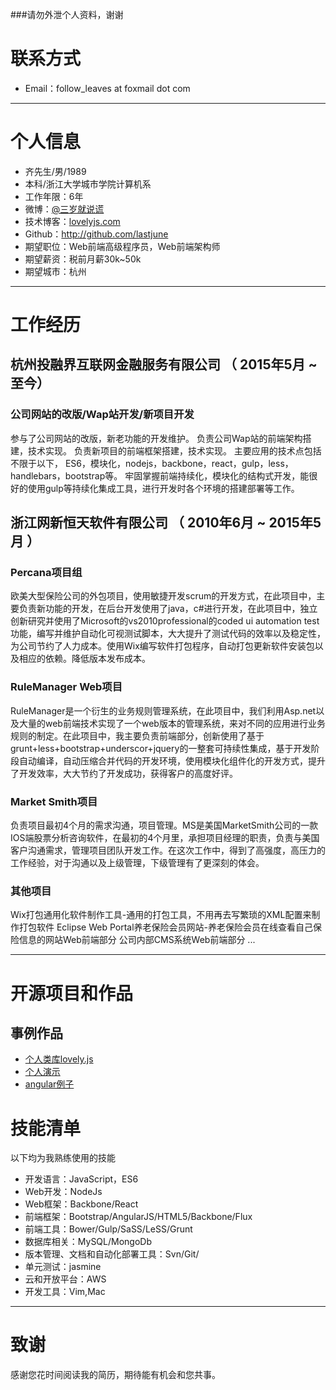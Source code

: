 ###请勿外泄个人资料，谢谢
# 联系方式

- Email：follow_leaves at foxmail dot com

---

# 个人信息

 - 齐先生/男/1989
 - 本科/浙江大学城市学院计算机系 
 - 工作年限：6年
 - 微博：[@三岁就说谎](http://weibo.com/godlike2012)
 - 技术博客：[lovelyjs.com](http://lovelyjs.com)
 - Github：http://github.com/lastjune
 - 期望职位：Web前端高级程序员，Web前端架构师
 - 期望薪资：税前月薪30k~50k
 - 期望城市：杭州

---

# 工作经历
## 杭州投融界互联网金融服务有限公司 （ 2015年5月 ~ 至今）

### 公司网站的改版/Wap站开发/新项目开发
参与了公司网站的改版，新老功能的开发维护。 
负责公司Wap站的前端架构搭建，技术实现。 
负责新项目的前端框架搭建，技术实现。 
主要应用的技术点包括不限于以下， 
ES6，模块化，nodejs，backbone，react，gulp，less，handlebars，bootstrap等。 
牢固掌握前端持续化，模块化的结构式开发，能很好的使用gulp等持续化集成工具，进行开发时各个环境的搭建部署等工作。


## 浙江网新恒天软件有限公司 （ 2010年6月 ~ 2015年5月 ）

### Percana项目组
欧美大型保险公司的外包项目，使用敏捷开发scrum的开发方式，在此项目中，主要负责新功能的开发，在后台开发使用了java，c#进行开发，在此项目中，独立创新研究并使用了Microsoft的vs2010professional的coded ui automation test功能，编写并维护自动化可视测试脚本，大大提升了测试代码的效率以及稳定性，为公司节约了人力成本。使用Wix编写软件打包程序，自动打包更新软件安装包以及相应的依赖。降低版本发布成本。


### RuleManager Web项目 
RuleManager是一个衍生的业务规则管理系统，在此项目中，我们利用Asp.net以及大量的web前端技术实现了一个web版本的管理系统，来对不同的应用进行业务规则的制定。在此项目中，我主要负责前端部分，创新使用了基于grunt+less+bootstrap+underscor+jquery的一整套可持续性集成，基于开发阶段自动编译，自动压缩合并代码的开发环境，使用模块化组件化的开发方式，提升了开发效率，大大节约了开发成功，获得客户的高度好评。

### Market Smith项目
负责项目最初4个月的需求沟通，项目管理。MS是美国MarketSmith公司的一款IOS端股票分析咨询软件，在最初的4个月里，承担项目经理的职责，负责与美国客户沟通需求，管理项目团队开发工作。在这次工作中，得到了高强度，高压力的工作经验，对于沟通以及上级管理，下级管理有了更深刻的体会。
### 其他项目
Wix打包通用化软件制作工具-通用的打包工具，不用再去写繁琐的XML配置来制作打包软件
Eclipse Web Portal养老保险会员网站-养老保险会员在线查看自己保险信息的网站Web前端部分
公司内部CMS系统Web前端部分
...


---

# 开源项目和作品

## 事例作品

 - [个人类库lovely.js](https://github.com/lastjune/lovelyjs)
 - [个人演示](http://www.lovelyjs.com/me/index.html)
 - [angular例子](http://www.lovelyjs.com/angular/index.html)


# 技能清单

以下均为我熟练使用的技能
- 开发语言：JavaScript，ES6
- Web开发：NodeJs
- Web框架：Backbone/React
- 前端框架：Bootstrap/AngularJS/HTML5/Backbone/Flux
- 前端工具：Bower/Gulp/SaSS/LeSS/Grunt
- 数据库相关：MySQL/MongoDb
- 版本管理、文档和自动化部署工具：Svn/Git/
- 单元测试：jasmine
- 云和开放平台：AWS
- 开发工具：Vim,Mac

---

# 致谢
感谢您花时间阅读我的简历，期待能有机会和您共事。
